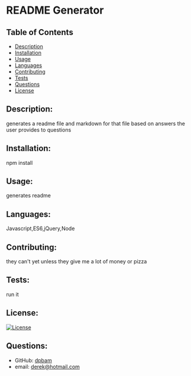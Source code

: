 # README Generator

## Table of Contents
- [Description](#description)
- [Installation](#installation)
- [Usage](#usage)
- [Languages](#languages)
- [Contributing](#contributing)
- [Tests](#tests)
- [Questions](#questions)
- [License](#license)

## Description:
 generates a readme file and markdown for that file based on answers the user provides to questions
## Installation:
 npm install
## Usage:
 generates readme
## Languages:
 Javascript,ES6,jQuery,Node
## Contributing:
 they can't yet unless they give me a lot of money or pizza
## Tests:
 run it
## License:
[![License](https://img.shields.io/badge/License-Apache%202.0-blue.svg)](https://opensource.org/licenses/Apache%202.0)
## Questions:
* GitHub: 
[dpbam](https://github.com/dpbam)
* email: 
derek@hotmail.com
